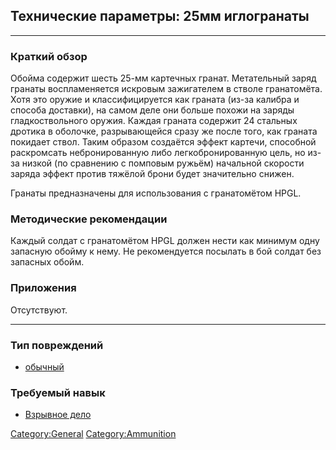 ## Технические параметры: 25мм иглогранаты

------------------------------------------------------------------------

### Краткий обзор

Обойма содержит шесть 25-мм картечных гранат. Метательный заряд гранаты
воспламеняется искровым зажигателем в стволе гранатомёта. Хотя это
оружие и классифицируется как граната (из-за калибра и способа
доставки), на самом деле они больше похожи на заряды гладкоствольного
оружия. Каждая граната содержит 24 стальных дротика в оболочке,
разрывающейся сразу же после того, как граната покидает ствол. Таким
образом создаётся эффект картечи, способной раскромсать небронированную
либо легкобронированную цель, но из-за низкой (по сравнению с помповым
ружьём) начальной скорости заряда эффект против тяжёлой брони будет
значительно снижен.

Гранаты предназначены для использования с гранатомётом HPGL.

### Методические рекомендации

Каждый солдат с гранатомётом HPGL должен нести как минимум одну запасную
обойму к нему. Не рекомендуется посылать в бой солдат без запасных
обойм.

### Приложения

Отсутствуют.

------------------------------------------------------------------------

### Тип повреждений

- [обычный](Типы_повреждений/обычный "wikilink")

### Требуемый навык

- [Взрывное дело](Навыки/Взрывное_дело "wikilink")

[Category:General](Category:General "wikilink")
[Category:Ammunition](Category:Ammunition "wikilink")